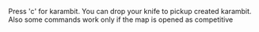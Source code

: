 Press 'c' for karambit. You can drop your knife to pickup created karambit.
Also some commands work only if the map is opened as competitive
